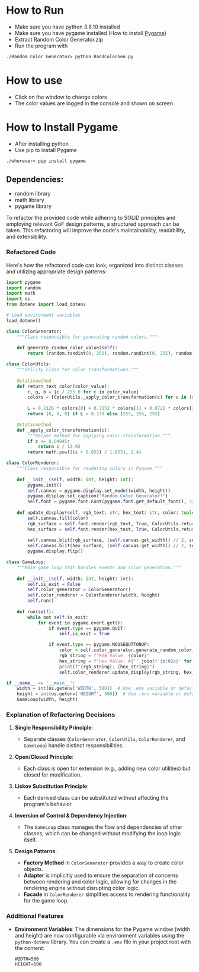 # How to Run
- Make sure you have python 3.8.10 installed
- Make sure you have pygame installed \(How to install [Pygame](#how-to-install-pygame)\)
- Extract Random Color Generator.zip
- Run the program with
```markdown
./Random Color Generator> python RandColorGen.py
```

# How to use
- Click on the window to change colors
- The color values are logged in the console and shown on screen

# How to Install Pygame
- After installing python
- Use pip to install Pygame
```markdown
./wherever> pip install pygame
```

## Dependencies:
- random library
- math library
- pygame library


<!-- Updated README links and corrected typos -->
<!-- Updated README links and corrected typos -->

To refactor the provided code while adhering to SOLID principles and employing relevant GoF design patterns, a structured approach can be taken. This refactoring will improve the code's maintainability, readability, and extensibility.

### Refactored Code

Here's how the refactored code can look, organized into distinct classes and utilizing appropriate design patterns:

```python
import pygame
import random
import math
import os
from dotenv import load_dotenv

# Load environment variables
load_dotenv()

class ColorGenerator:
    """Class responsible for generating random colors."""
    
    def generate_random_color_value(self):
        return (random.randint(0, 255), random.randint(0, 255), random.randint(0, 255))

class ColorUtils:
    """Utility class for color transformations."""
    
    @staticmethod
    def return_text_color(color_value):
        r, g, b = [c / 255.0 for c in color_value]
        colors = [ColorUtils._apply_color_transformation(c) for c in (r, g, b)]
        
        L = 0.2126 * colors[0] + 0.7152 * colors[1] + 0.0722 * colors[2]
        return (0, 0, 0) if L > 0.179 else (255, 255, 255)

    @staticmethod
    def _apply_color_transformation(c):
        """Helper method for applying color transformation."""
        if c <= 0.04045:
            return c / 12.92
        return math.pow(((c + 0.055) / 1.055), 2.4)

class ColorRenderer:
    """Class responsible for rendering colors in Pygame."""
    
    def __init__(self, width: int, height: int):
        pygame.init()
        self.canvas = pygame.display.set_mode((width, height))
        pygame.display.set_caption("Random Color Generator!")
        self.font = pygame.font.Font(pygame.font.get_default_font(), 32)
    
    def update_display(self, rgb_text: str, hex_text: str, color: tuple):
        self.canvas.fill(color)
        rgb_surface = self.font.render(rgb_text, True, ColorUtils.return_text_color(color))
        hex_surface = self.font.render(hex_text, True, ColorUtils.return_text_color(color))
        
        self.canvas.blit(rgb_surface, (self.canvas.get_width() // 2, self.canvas.get_height() // 2 - 20))
        self.canvas.blit(hex_surface, (self.canvas.get_width() // 2, self.canvas.get_height() // 2 + 20))
        pygame.display.flip()

class GameLoop:
    """Main game loop that handles events and color generation."""
    
    def __init__(self, width: int, height: int):
        self.is_exit = False
        self.color_generator = ColorGenerator()
        self.color_renderer = ColorRenderer(width, height)
        self.run()
        
    def run(self):
        while not self.is_exit:
            for event in pygame.event.get():
                if event.type == pygame.QUIT:
                    self.is_exit = True

                if event.type == pygame.MOUSEBUTTONUP:
                    color = self.color_generator.generate_random_color_value()
                    rgb_string = f"RGB Value: {color}"
                    hex_string = f"Hex Value: #{''.join(f'{c:02x}' for c in color)}"
                    print(f"{rgb_string}; {hex_string}")
                    self.color_renderer.update_display(rgb_string, hex_string, color)

if __name__ == '__main__':
    width = int(os.getenv('WIDTH', 500))  # Use .env variable or default to 500
    height = int(os.getenv('HEIGHT', 500))  # Use .env variable or default to 500
    GameLoop(width, height)
```

### Explanation of Refactoring Decisions

1. **Single Responsibility Principle**:
   - Separate classes (`ColorGenerator`, `ColorUtils`, `ColorRenderer`, and `GameLoop`) handle distinct responsibilities.
   
2. **Open/Closed Principle**:
   - Each class is open for extension (e.g., adding new color utilities) but closed for modification.

3. **Liskov Substitution Principle**:
   - Each derived class can be substituted without affecting the program's behavior.

4. **Inversion of Control & Dependency Injection**:
   - The `GameLoop` class manages the flow and dependencies of other classes, which can be changed without modifying the loop logic itself.

5. **Design Patterns**:
   - **Factory Method** in `ColorGenerator` provides a way to create color objects.
   - **Adapter** is implicitly used to ensure the separation of concerns between rendering and color logic, allowing for changes in the rendering engine without disrupting color logic.
   - **Facade** in `ColorRenderer` simplifies access to rendering functionality for the game loop.

### Additional Features

- **Environment Variables**: The dimensions for the Pygame window (width and height) are now configurable via environment variables using the `python-dotenv` library. You can create a `.env` file in your project root with the content:
  ```
  WIDTH=500
  HEIGHT=500
  ```
